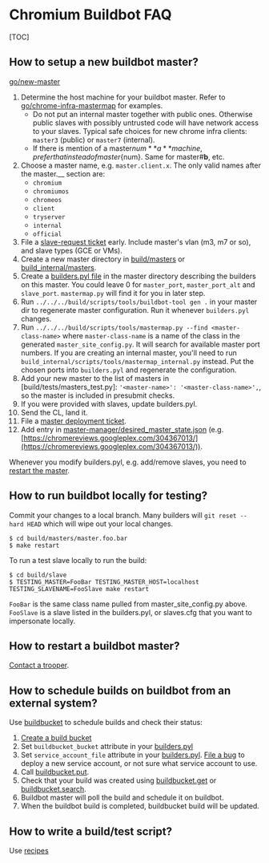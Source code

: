 # Chromium Buildbot FAQ

[TOC]

## How to setup a new buildbot master?

[go/new-master](http://go/new-master)

1. Determine the host machine for your buildbot master.
   Refer to [go/chrome-infra-mastermap] for examples.
   * Do not put an internal master together with public ones. Otherwise public slaves with possibly untrusted code will have network access to your slaves.
   Typical safe choices for new chrome infra clients: `master3` (public) or
   `master7` (internal).
   * If there is mention of a master${num}**a** machine, prefer that instead of master${num}.  Same for master#**b**, etc.
1. Choose a master name, e.g. `master.client.x`.  The only valid names after the master.__ section are:
   * `chromium`
   * `chromiumos`
   * `chromeos`
   * `client`
   * `tryserver`
   * `internal`
   * `official`
1. File a [slave-request ticket] early.  Include master's vlan (m3, m7 or so),
   and slave types (GCE or VMs).
1. Create a new master directory in
   [build/masters](https://chromium.googlesource.com/chromium/tools/build/+/master/masters/) or
   [build_internal/masters](https://chrome-internal.googlesource.com/chrome/tools/build/+/master/masters/).
1. Create a [builders.pyl file](builders.pyl.md) in the master directory
   describing the builders on this master.  You could leave 0 for
   `master_port`, `master_port_alt` and `slave_port`.  `mastermap.py` will find
   it for you in later step.
1. Run `../../../build/scripts/tools/buildbot-tool gen .` in your master dir
   to regenerate master configuration. Run it whenever `builders.pyl` changes.
1. Run `../../../build/scripts/tools/mastermap.py --find <master-class-name>`
   where `master-class-name` is
   a name of the class in the generated `master_site_config.py`.
   It will search for available master port numbers.
   If you are creating an internal master, you'll need to run
   `build_internal/scripts/tools/mastermap_internal.py` instead.
   Put the chosen ports into `builders.pyl` and regenerate the configuration.
1. Add your new master to the list of masters in [build/tests/masters_test.py]:
   `'<master-name>': '<master-class-name>',`,
   so the master is included in presubmit checks.
1. If you were provided with slaves, update builders.pyl.
1. Send the CL, land it.
1. File a [master deployment ticket].
1. Add entry in [master-manager/desired_master_state.json](https://chrome-internal.googlesource.com/infradata/master-manager/+/master/desired_master_state.json)
   (e.g. [https://chromereviews.googleplex.com/304367013/](https://chromereviews.googleplex.com/304367013/)).

Whenever you modify builders.pyl, e.g. add/remove slaves, you need to
[restart the master].

## How to run buildbot locally for testing?

Commit your changes to a local branch. Many builders will `git reset --hard
HEAD` which will wipe out your local changes.

    $ cd build/masters/master.foo.bar
    $ make restart

To run a test slave locally to run the build:

    $ cd build/slave
    $ TESTING_MASTER=FooBar TESTING_MASTER_HOST=localhost TESTING_SLAVENAME=FooSlave make restart

`FooBar` is the same class name pulled from master_site_config.py above.
`FooSlave` is a slave listed in the builders.pyl, or slaves.cfg that you want to
impersonate locally.

## How to restart a buildbot master?

[Contact a trooper](https://chromium.googlesource.com/infra/infra/+/master/doc/users/contacting_troopers.md).

## How to schedule builds on buildbot from an external system?

Use [buildbucket](/appengine/cr-buildbucket/README.md) to schedule builds and
check their status:

1.  [Create a build bucket](/appengine/cr-buildbucket/doc/faq.md)
1.  Set `buildbucket_bucket` attribute in your [builders.pyl](builders.pyl.md)
1.  Set `service_account_file` attribute in your
    [builders.pyl](builders.pyl.md). [File a bug][master-service-account-bug] to
    deploy a new service account, or not sure what service account to use.
1.  Call [buildbucket.put].
1.  Check that your build was created using [buildbucket.get] or
    [buildbucket.search].
1.  Buildbot master will poll the build and schedule it on buildbot.
1.  When the buildbot build is completed, buildbucket build will be updated.

## How to write a build/test script?

Use [recipes](../../recipes.md)


[buildbucket.put]: https://cr-buildbucket.appspot.com/_ah/api/explorer/#p/buildbucket/v1/buildbucket.put
[buildbucket.get]: https://cr-buildbucket.appspot.com/_ah/api/explorer/#p/buildbucket/v1/buildbucket.get
[buildbucket.search]: https://cr-buildbucket.appspot.com/_ah/api/explorer/#p/buildbucket/v1/buildbucket.search
[go/bug-a-trooper]: http://go/bug-a-trooper
[master-service-account-bug]: https://code.google.com/p/chromium/issues/entry?cc=nodir@chromium.org&labels=Infra-Buildbucket,Restrict-View-Google&summary=Service%20account%20[short%20name]%20for%20master.[master_name]&comment=Please%20provide%20a%20service%20account%20json%20key%20file%20%22service-account-[short%20name].json%22%20for%20[master%20name]%0A%0APlease%20remove%20Restrict-View-Google%20label%20if%20this%20not%20for%20an%20internal%20master.

[buildbot-tool]: https://chromium.googlesource.com/chromium/tools/build/+/master/scripts/tools/buildbot-tool
[slave-request ticket]: https://code.google.com/p/chromium/issues/entry?labels=Type-Bug,Pri-2,Infra-Labs,Restrict-View-Google&summary=[Slave%20request]%20for%20%3Cmaster%20name%3E&comment=Request%20for%20new%20slaves%20for%20master%20%3Cmaster-name%3E.%0A%0AQuantity:%0AOS:%0AVersion:%20default%0ABitness:%20default%20%0AExample:%20%3Cspecify%20an%20example%20slave%3E%0A%0ARepeat%20this%20block%20if%20you%20need%20different%20configurations.
[master deployment ticket]: https://code.google.com/p/chromium/issues/entry?labels=Type-Bug,Pri-2,Infra-Labs,Restrict-View-Google&summary=[Deploy%20master]%20%3Cmaster%20name%3E&comment=Please%20deploy%20master%20%3Cmaster-name%3E.%20It%20is%20committed%20to%20%3Cgitiles%20link%20to%20master,%20e.g.%20https://chromium.googlesource.com/chromium/tools/build/+/master/masters/master.tryserver.blink%3E%0A%0AFor%20admins:%20this%20typically%20includes%20%0A*%20configuring%20the%20reverse%20proxy%20on%20chromegw%0A*%20adding%20a%20.dbconfig.%0A*%20starting%20the%20master%20for%20the%20first%20time.
[go/chrome-infra-mastermap]: http://go/chrome-infra-mastermap
[restart the master]: contacting_troopers.md
[masters_test.py]: https://chromium.googlesource.com/chromium/tools/build/+/master/tests/masters_test.py
